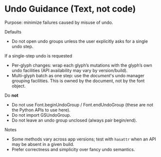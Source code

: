 # Undo Guidance (Text, not code)

Purpose: minimize failures caused by misuse of undo.

Defaults
- Do not open undo groups unless the user explicitly asks for a single undo step.

If a single-step undo is requested
- Per-glyph changes: wrap each glyph’s mutations with the glyph’s own undo facilities (API availability may vary by version/build).
- Multi-glyph batch as one step: use the *document*'s undo manager grouping facilities. This is owned by the document, not by the font object.

Do **not**
- Do not use Font.beginUndoGroup / Font.endUndoGroup (these are not the Python APIs to use here).
- Do not import GSUndoGroup.
- Do not leave an undo group unclosed (always pair begin/end).

Notes
- Some methods vary across app versions; test with `hasattr` when an API may be absent in a given build.
- Prefer correctness and simplicity over fancy undo semantics.
